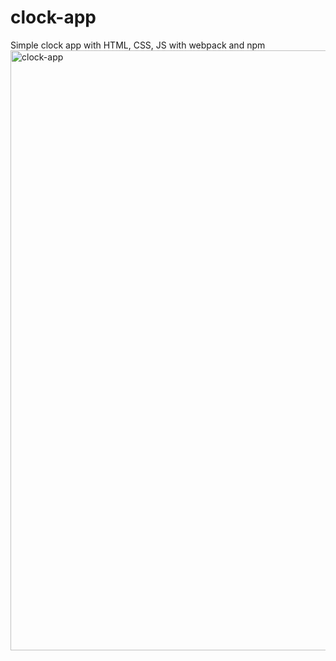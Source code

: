 # clock-app
Simple clock app with HTML, CSS, JS with webpack and npm
<img width="960" alt="clock-app" src="https://github.com/payyer/clock-app/assets/126885373/8a75746e-24ed-4568-9c16-865da667f633">
